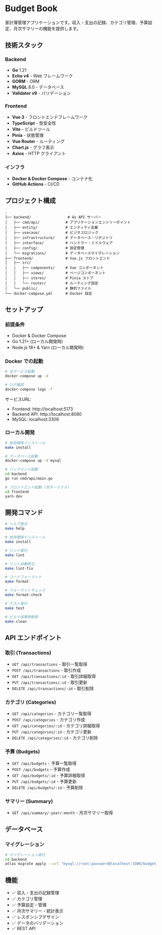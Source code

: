 # Budget Book

家計簿管理アプリケーションです。収入・支出の記録、カテゴリ管理、予算設定、月次サマリーの機能を提供します。

## 技術スタック

### Backend
- **Go** 1.21
- **Echo v4** - Web フレームワーク
- **GORM** - ORM
- **MySQL** 8.0 - データベース
- **Validator v9** - バリデーション

### Frontend
- **Vue 3** - フロントエンドフレームワーク
- **TypeScript** - 型安全性
- **Vite** - ビルドツール
- **Pinia** - 状態管理
- **Vue Router** - ルーティング
- **Chart.js** - グラフ表示
- **Axios** - HTTP クライアント

### インフラ
- **Docker & Docker Compose** - コンテナ化
- **GitHub Actions** - CI/CD

## プロジェクト構成

```
.
├── backend/                 # Go API サーバー
│   ├── cmd/api/            # アプリケーションエントリーポイント
│   ├── entity/             # エンティティ定義
│   ├── usecase/            # ビジネスロジック
│   ├── infrastructure/     # データベース・リポジトリ
│   ├── interface/          # ハンドラー・ミドルウェア
│   ├── config/             # 設定管理
│   └── migrations/         # データベースマイグレーション
├── frontend/               # Vue.js フロントエンド
│   ├── src/
│   │   ├── components/     # Vue コンポーネント
│   │   ├── views/          # ページコンポーネント
│   │   ├── stores/         # Pinia ストア
│   │   └── router/         # ルーティング設定
│   └── public/             # 静的ファイル
└── docker-compose.yml      # Docker 設定
```

## セットアップ

### 前提条件
- Docker & Docker Compose
- Go 1.21+ (ローカル開発時)
- Node.js 18+ & Yarn (ローカル開発時)

### Docker での起動

```bash
# 全サービス起動
docker-compose up -d

# ログ確認
docker-compose logs -f
```

サービスURL:
- Frontend: http://localhost:5173
- Backend API: http://localhost:8080
- MySQL: localhost:3306

### ローカル開発

```bash
# 依存関係インストール
make install

# データベース起動
docker-compose up -d mysql

# バックエンド起動
cd backend
go run cmd/api/main.go

# フロントエンド起動 (別ターミナル)
cd frontend
yarn dev
```

## 開発コマンド

```bash
# ヘルプ表示
make help

# 依存関係インストール
make install

# リント実行
make lint

# リント自動修正
make lint-fix

# コードフォーマット
make format

# フォーマットチェック
make format-check

# テスト実行
make test

# ビルド成果物削除
make clean
```

## API エンドポイント

### 取引 (Transactions)
- `GET /api/transactions` - 取引一覧取得
- `POST /api/transactions` - 取引作成
- `GET /api/transactions/:id` - 取引詳細取得
- `PUT /api/transactions/:id` - 取引更新
- `DELETE /api/transactions/:id` - 取引削除

### カテゴリ (Categories)
- `GET /api/categories` - カテゴリ一覧取得
- `POST /api/categories` - カテゴリ作成
- `GET /api/categories/:id` - カテゴリ詳細取得
- `PUT /api/categories/:id` - カテゴリ更新
- `DELETE /api/categories/:id` - カテゴリ削除

### 予算 (Budgets)
- `GET /api/budgets` - 予算一覧取得
- `POST /api/budgets` - 予算作成
- `GET /api/budgets/:id` - 予算詳細取得
- `PUT /api/budgets/:id` - 予算更新
- `DELETE /api/budgets/:id` - 予算削除

### サマリー (Summary)
- `GET /api/summary/:year/:month` - 月次サマリー取得

## データベース

### マイグレーション

```bash
# マイグレーション実行
cd backend
atlas migrate apply --url "mysql://root:password@localhost:3306/budget_book"
```

## 機能

- ✅ 収入・支出の記録管理
- ✅ カテゴリ管理
- ✅ 予算設定・管理
- ✅ 月次サマリー・統計表示
- ✅ レスポンシブデザイン
- ✅ データのバリデーション
- ✅ REST API
